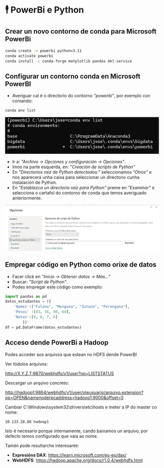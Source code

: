 # 🕴️ PowerBi e Python

## Crear un novo contorno de conda para Microsoft PowerBi

``` bash
conda create -n powerbi python=3.11
conda activate powerbi
conda install -c conda-forge matplotlib pandas mkl-service
```

## Configurar un contorno conda en Microsoft PowerBI

  - Averiguar cal é o directorio do contorno *"powerbi"*, por exemplo con comando:

``` bash
conda env list
```

![Contornos conda](images/powerbi/contornos-conda.png "Averiguando a ruta dos contornos conda instalados no noso sistema")

  - Ir a: *"Archivo -> Opciones y configuración -> Opciones"*.
  - Imos na parte esquerda, en: *"Creación de scripts de Python"*
  - En *"Directorios raíz de Python detectados:"* seleccionamos *"Otros"* e nos aparecerá unha caixa para seleccionar un directorio cunha instalación de Python.
  - En *"Establezca un directorio raíz para Python"* preme en *"Examinar"* e selecciona o cartafol do contorno de conda que temos averiguado anteriormente.

![Power BI selección de instalación de Python](images/powerbi/seleccionar-contorno-conda-en-powerbi.png "Power BI selección de instalación de Python")

## Empregar código en Python como orixe de datos

  - Facer click en *"Inicio -> Obtener datos -> Más..."*
  - Buscar: *"Script de Python"*.
  - Podes empregar este código como exemplo:

``` py
import pandas as pd
datos_estudantes = ({
    'Nomes':["Fulano", "Mengana", "Zutano", "Perengana"],
    'Pesos' :[83, 56, 90, 60],
    'Notas':[9, 8, 7, 6]
        })
df = pd.DataFrame(datos_estudantes)
```

## Acceso dende PowerBi a Hadoop

Podes acceder aos arquivos que estean no HDFS dende PowerBI 

Ver tódolos arquivos:

<http://X.Y.Z.T:9870/webhdfs/v1/user?op=LISTSTATUS>

Descargar un arquivo concreto:

<http://hadoop1:9864/webhdfs/v1/user/oteusuario/arquivo.extension?op=OPEN&namenoderpcaddress=hadoop1:9000&offset=0>


Cambiar C:\Windows\system32\drivers\etc\hosts e meter a IP do master co nome:

``` title="C:\Windows\system32\drivers\etc\hosts"
10.133.28.88 hadoop1
```

Isto é necesario porque internamente, cando baixamos un arquivo, por defecto temos configurado que vaia ao nome.


Tamén pode resultarche interesante:

  - **Expresións DAX**: <https://learn.microsoft.com/es-es/dax/>
  - **WebHDFS**: <https://hadoop.apache.org/docs/r1.0.4/webhdfs.html>
